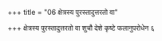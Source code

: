 +++
title = "06 क्षेत्रस्य पुरस्तादुत्तरतो वा"

+++
क्षेत्रस्य पुरस्तादुत्तरतो वा शुचौ देशे कृष्टे फलानुपरोधेन ६